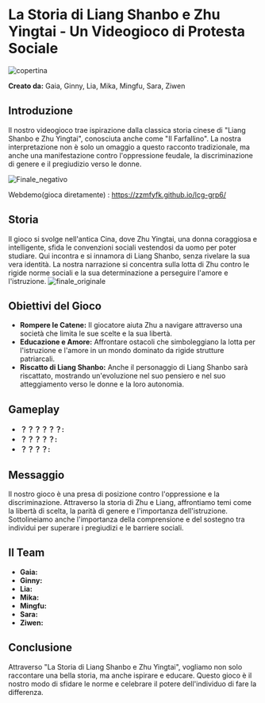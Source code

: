 # La Storia di Liang Shanbo e Zhu Yingtai - Un Videogioco di Protesta Sociale
![copertina](https://github.com/zzmfyfk/lcg-grp6/assets/81992422/3d43a860-2c62-4edd-a383-f43e62c22e40)



**Creato da:** Gaia, Ginny, Lia, Mika, Mingfu, Sara, Ziwen

## Introduzione
Il nostro videogioco trae ispirazione dalla classica storia cinese di "Liang Shanbo e Zhu Yingtai", conosciuta anche come "Il Farfallino". La nostra interpretazione non è solo un omaggio a questo racconto tradizionale, ma anche una manifestazione contro l'oppressione feudale, la discriminazione di genere e il pregiudizio verso le donne.

![Finale_negativo](https://github.com/zzmfyfk/lcg-grp6/assets/81992422/26cbb750-d17a-4029-b172-016e5120faee)

Webdemo(gioca diretamente) : https://zzmfyfk.github.io/lcg-grp6/


## Storia
Il gioco si svolge nell'antica Cina, dove Zhu Yingtai, una donna coraggiosa e intelligente, sfida le convenzioni sociali vestendosi da uomo per poter studiare. Qui incontra e si innamora di Liang Shanbo, senza rivelare la sua vera identità. La nostra narrazione si concentra sulla lotta di Zhu contro le rigide norme sociali e la sua determinazione a perseguire l'amore e l'istruzione.
![finale_originale](https://github.com/zzmfyfk/lcg-grp6/assets/81992422/b34c1b9f-fe75-46f4-93e9-fc5e0144b036)

## Obiettivi del Gioco
- **Rompere le Catene:** Il giocatore aiuta Zhu a navigare attraverso una società che limita le sue scelte e la sua libertà.
- **Educazione e Amore:** Affrontare ostacoli che simboleggiano la lotta per l'istruzione e l'amore in un mondo dominato da rigide strutture patriarcali.
- **Riscatto di Liang Shanbo:** Anche il personaggio di Liang Shanbo sarà riscattato, mostrando un'evoluzione nel suo pensiero e nel suo atteggiamento verso le donne e la loro autonomia.

## Gameplay
- **？？？？？？:** 
- **？？？？？:** 
- **？？？？:** 
## Messaggio
Il nostro gioco è una presa di posizione contro l'oppressione e la discriminazione. Attraverso la storia di Zhu e Liang, affrontiamo temi come la libertà di scelta, la parità di genere e l'importanza dell'istruzione. Sottolineiamo anche l'importanza della comprensione e del sostegno tra individui per superare i pregiudizi e le barriere sociali.

## Il Team
- **Gaia:** 
- **Ginny:** 
- **Lia:** 
- **Mika:** 
- **Mingfu:** 
- **Sara:** 
- **Ziwen:** 

## Conclusione
Attraverso "La Storia di Liang Shanbo e Zhu Yingtai", vogliamo non solo raccontare una bella storia, ma anche ispirare e educare. Questo gioco è il nostro modo di sfidare le norme e celebrare il potere dell'individuo di fare la differenza.
